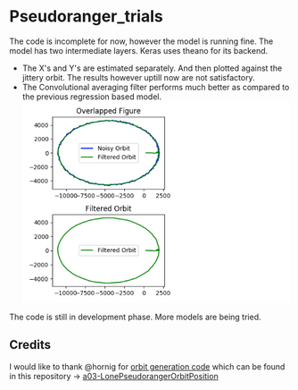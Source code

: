 # Pseudoranger_trials
The code is incomplete for now, however the model is running fine. The model has two intermediate layers.
Keras uses theano for its backend.

* The X's and Y's are estimated separately. And then plotted against the jittery orbit. The results however uptill now are not satisfactory.
* The Convolutional averaging filter performs much better as compared to the previous regression based model.
![Convolutional Filter](/Models/conv.png)

The code is still in development phase. More models are being tried.

## Credits
I would like to thank @hornig for [orbit generation code](https://github.com/Nilesh4145/Pseudoranger_trials/blob/master/generate_orbit.py) which can be found in this repository -> [a03-LonePseudorangerOrbitPosition](https://github.com/aerospaceresearch/summerofcode2017/tree/master/gsoc2017/a03-LonePseudorangerOrbitPosition)
